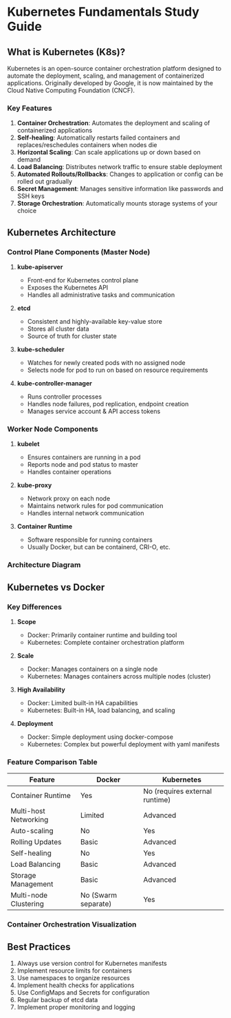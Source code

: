 # Kubernetes Fundamentals Study Guide

## What is Kubernetes (K8s)?

Kubernetes is an open-source container orchestration platform designed to automate the deployment, scaling, and management of containerized applications. Originally developed by Google, it is now maintained by the Cloud Native Computing Foundation (CNCF).

### Key Features

1. **Container Orchestration**: Automates the deployment and scaling of containerized applications
2. **Self-healing**: Automatically restarts failed containers and replaces/reschedules containers when nodes die
3. **Horizontal Scaling**: Can scale applications up or down based on demand
4. **Load Balancing**: Distributes network traffic to ensure stable deployment
5. **Automated Rollouts/Rollbacks**: Changes to application or config can be rolled out gradually
6. **Secret Management**: Manages sensitive information like passwords and SSH keys
7. **Storage Orchestration**: Automatically mounts storage systems of your choice

## Kubernetes Architecture

### Control Plane Components (Master Node)

1. **kube-apiserver**
   - Front-end for Kubernetes control plane
   - Exposes the Kubernetes API
   - Handles all administrative tasks and communication

2. **etcd**
   - Consistent and highly-available key-value store
   - Stores all cluster data
   - Source of truth for cluster state

3. **kube-scheduler**
   - Watches for newly created pods with no assigned node
   - Selects node for pod to run on based on resource requirements

4. **kube-controller-manager**
   - Runs controller processes
   - Handles node failures, pod replication, endpoint creation
   - Manages service account & API access tokens

### Worker Node Components

1. **kubelet**
   - Ensures containers are running in a pod
   - Reports node and pod status to master
   - Handles container operations

2. **kube-proxy**
   - Network proxy on each node
   - Maintains network rules for pod communication
   - Handles internal network communication

3. **Container Runtime**
   - Software responsible for running containers
   - Usually Docker, but can be containerd, CRI-O, etc.

### Architecture Diagram



## Kubernetes vs Docker

### Key Differences

1. **Scope**
   - Docker: Primarily container runtime and building tool
   - Kubernetes: Complete container orchestration platform

2. **Scale**
   - Docker: Manages containers on a single node
   - Kubernetes: Manages containers across multiple nodes (cluster)

3. **High Availability**
   - Docker: Limited built-in HA capabilities
   - Kubernetes: Built-in HA, load balancing, and scaling

4. **Deployment**
   - Docker: Simple deployment using docker-compose
   - Kubernetes: Complex but powerful deployment with yaml manifests

### Feature Comparison Table

| Feature | Docker | Kubernetes |
|---------|--------|------------|
| Container Runtime | Yes | No (requires external runtime) |
| Multi-host Networking | Limited | Advanced |
| Auto-scaling | No | Yes |
| Rolling Updates | Basic | Advanced |
| Self-healing | No | Yes |
| Load Balancing | Basic | Advanced |
| Storage Management | Basic | Advanced |
| Multi-node Clustering | No (Swarm separate) | Yes |

### Container Orchestration Visualization



## Best Practices

1. Always use version control for Kubernetes manifests
2. Implement resource limits for containers
3. Use namespaces to organize resources
4. Implement health checks for applications
5. Use ConfigMaps and Secrets for configuration
6. Regular backup of etcd data
7. Implement proper monitoring and logging
